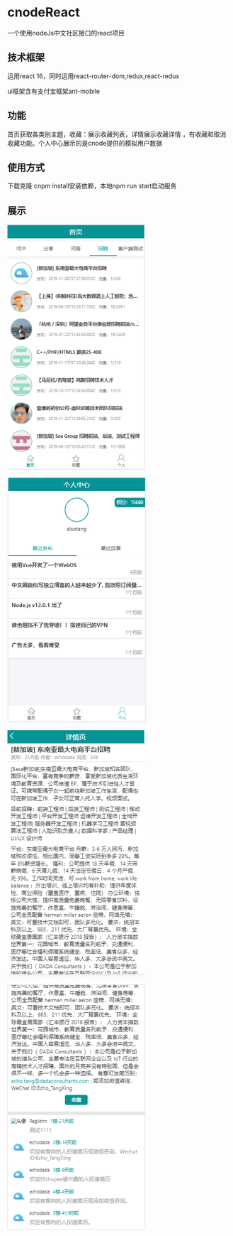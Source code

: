 # cnodeReact
一个使用nodeJs中文社区接口的react项目

## 技术框架

运用react 16，同时运用react-router-dom,redux,react-redux

ui框架含有支付宝框架ant-mobile

## 功能

首页获取各类别主题，收藏：展示收藏列表，详情展示收藏详情 ，有收藏和取消收藏功能。个人中心展示的是cnode提供的模拟用户数据

## 使用方式

下载克隆 cnpm install安装依赖，本地npm run start启动服务

## 展示



![截图](/assets/4.png)

![截图](/assets/3.png)

![截图](/assets/2.png)

![截图](/assets/1.png)